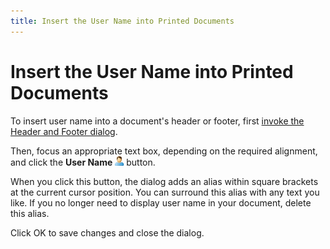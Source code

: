 ```yaml
---
title: Insert the User Name into Printed Documents
---
```

# Insert the User Name into Printed Documents
To insert user name into a document's header or footer, first [invoke the Header and Footer dialog](insert-page-header-and-page-footer-into-printed-documents.md).

Then, focus an appropriate text box, depending on the required alignment, and click the **User Name** ![previewButtonUser](../../../../images/img7274.png) button.

When you click this button, the dialog adds an alias within square brackets at the current cursor position. You can surround this alias with any text you like. If you no longer need to display user name in your document, delete this alias.

Click OK to save changes and close the dialog.